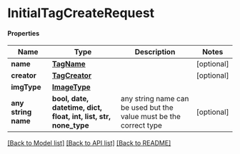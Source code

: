 # InitialTagCreateRequest

#### Properties
Name | Type | Description | Notes
------------ | ------------- | ------------- | -------------
**name** | [**TagName**](TagName.md) |  | [optional] 
**creator** | [**TagCreator**](TagCreator.md) |  | [optional] 
**imgType** | [**ImageType**](ImageType.md) |  | 
**any string name** | **bool, date, datetime, dict, float, int, list, str, none_type** | any string name can be used but the value must be the correct type | [optional]

[[Back to Model list]](../README.md#documentation-for-models) [[Back to API list]](../README.md#documentation-for-api-endpoints) [[Back to README]](../README.md)

